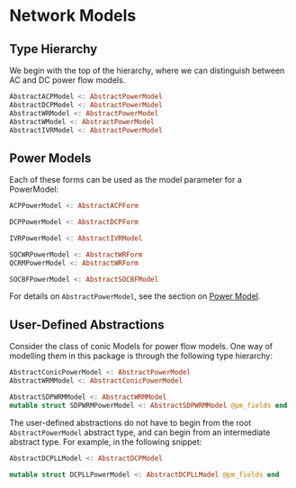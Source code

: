 # Network Models

## Type Hierarchy
We begin with the top of the hierarchy, where we can distinguish between AC and DC power flow models.
```julia
AbstractACPModel <: AbstractPowerModel
AbstractDCPModel <: AbstractPowerModel
AbstractWRModel <: AbstractPowerModel
AbstractWModel <: AbstractPowerModel
AbstractIVRModel <: AbstractPowerModel
```

## Power Models
Each of these forms can be used as the model parameter for a PowerModel:
```julia
ACPPowerModel <: AbstractACPForm

DCPPowerModel <: AbstractDCPForm

IVRPowerModel <: AbstractIVRModel

SOCWRPowerModel <: AbstractWRForm
QCRMPowerModel <: AbstractWRForm

SOCBFPowerModel <: AbstractSOCBFModel
```

For details on `AbstractPowerModel`, see the section on [Power Model](@ref).

## User-Defined Abstractions

Consider the class of conic Models for power flow models. One way of modelling them in this package is through the following type hierarchy:
```julia
AbstractConicPowerModel <: AbstractPowerModel
AbstractWRMModel <: AbstractConicPowerModel

AbstractSDPWRMModel <: AbstractWRMModel
mutable struct SDPWRMPowerModel <: AbstractSDPWRMModel @pm_fields end
```

The user-defined abstractions do not have to begin from the root `AbstractPowerModel` abstract type, and can begin from an intermediate abstract type. For example, in the following snippet:
```julia
AbstractDCPLLModel <: AbstractDCPModel

mutable struct DCPLLPowerModel <: AbstractDCPLLModel @pm_fields end
```
